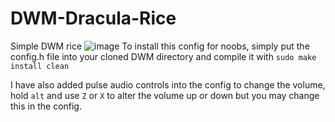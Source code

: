 # DWM-Dracula-Rice
Simple DWM rice
![image](https://user-images.githubusercontent.com/65056928/117885831-5368d480-b27c-11eb-9508-3e025c05ce6c.png)
To install this config for noobs, simply put the config.h file into your cloned DWM directory and compile it with `sudo make install clean`

I have also added pulse audio controls into the config to change the volume, hold `alt` and use `Z` or `X` to alter the volume up or down but you may change this in the config.
